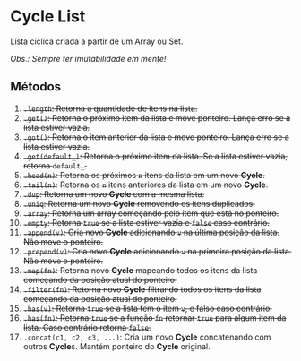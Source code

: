 # Cycle List

Lista cíclica criada a partir de um Array ou Set.

_Obs.: Sempre ter imutabilidade em mente!_

## Métodos

1. <del>`.length`: Retorna a quantidade de itens na lista.</del>
1. <del>`.get()`: Retorna o próximo item da lista e move ponteiro. Lança erro se a lista estiver vazia.</del>
1. <del>`.got()`: Retorna o item anterior da lista e move ponteiro. Lança erro se a lista estiver vazia.</del>
1. <del>`.get(default_)`: Retorna o próximo item da lista. Se a lista estiver vazia, retorna `default_`.</del>
1. <del>`.head(n)`: Retorna os próximos `n` itens da lista em um novo **Cycle**.</del>
1. <del>`.tail(n)`: Retorna os `n` itens anteriores da lista em um novo **Cycle**.</del>
1. <del>`.dup`: Retorna um novo **Cycle** com a mesma lista.</del>
1. <del>`.uniq`: Retorna um novo **Cycle** removendo os itens duplicados.</del>
1. <del>`.array`: Retorna um array começando pelo item que está no ponteiro.</del>
1. <del>`.empty`: Retorna `true` se a lista estiver vazia e `false` caso contrário.</del>
1. <del>`.append(v)`: Cria novo **Cycle** adicionando `v` na última posição da lista. Não move o ponteiro.</del>
1. <del>`.prepend(v)`: Cria novo **Cycle** adicionando `v` na primeira posição da lista. Não move o ponteiro.</del>
1. <del>`.map(fn)`: Retorna novo **Cycle** mapeando todos os itens da lista começando da posição atual do ponteiro.</del>
1. <del>`.filter(fn)`: Retorna novo **Cycle** filtrando todos os itens da lista começando da posição atual do ponteiro.</del>
1. <del>`.has(v)`: Retorna `true` se a lista tem o item `v`, e falso caso contrário.</del>
1. <del>`.has(fn)`: Retorna `true` se a função `fn` retornar `true` para algum item da lista. Caso contrário retorna `false`.</del>
1. `.concat(c1, c2, c3, ...)`: Cria um novo **Cycle** concatenando com outros **Cycle**s. Mantém ponteiro do **Cycle** original.
